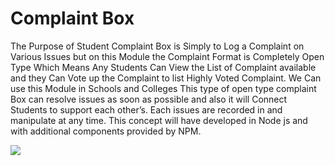 # Complaint Box

The Purpose of Student Complaint Box is Simply to Log a Complaint on Various Issues but on this Module the Complaint Format is Completely Open Type Which Means Any Students Can View the List of Complaint available and they Can Vote up the Complaint to list Highly Voted Complaint. We Can use this Module in Schools and Colleges This type of open type complaint Box can resolve issues as soon as possible and also it will Connect Students to support each other’s. Each issues are recorded in and manipulate at any time.  This concept will have developed in Node js and with additional components provided by NPM. 

<img src="https://user-images.githubusercontent.com/70213104/130217112-7eb1b632-fd35-4516-87ea-ed1042eb178f.PNG" />
<img src="https://user-images.githubusercontent.com/70213104/130217123-4d1dd2e5-0ccb-4e65-b012-319279c73075.PNG />
